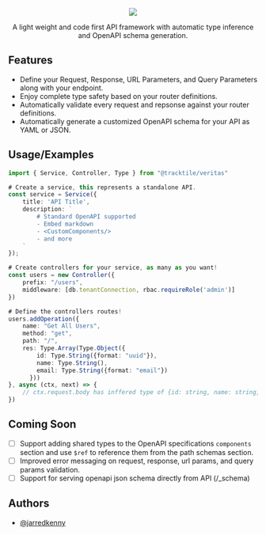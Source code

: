 <p align="center">
  <img src="https://i.imgur.com/ANnBTvB.png" />
</p>

<p align="center">A light weight and code first API framework with automatic type inference and OpenAPI schema generation.</r>

## Features

- Define your Request, Response, URL Parameters, and Query Parameters along with your endpoint.
- Enjoy complete type safety based on your router definitions.
- Automatically validate every request and repsonse against your router definitions.
- Automatically generate a customized OpenAPI schema for your API as YAML or JSON.

## Usage/Examples

```typescript
import { Service, Controller, Type } from "@tracktile/veritas"

# Create a service, this represents a standalone API.
const service = Service({
	title: 'API Title',
    description: `
    	# Standard OpenAPI supported
        - Embed markdown
        - <CustomComponents/>
        - and more
    `
});

# Create controllers for your service, as many as you want!
const users = new Controller({
	prefix: "/users",
    middleware: [db.tenantConnection, rbac.requireRole('admin')]
})

# Define the controllers routes!
users.addOperation({
	name: "Get All Users",
    method: "get",
    path: "/",
    res: Type.Array(Type.Object({
    	id: Type.String({format: "uuid"}),
      	name: Type.String(),
        email: Type.String({format: "email"})
      }))
}, async (ctx, next) => {
	// ctx.request.body has inffered type of {id: string, name: string, email: string} and has been validated.
})
```

## Coming Soon

- [ ] Support adding shared types to the OpenAPI specifications `components` section and use `$ref` to reference them from the path schemas section.
- [ ] Improved error messaging on request, response, url params, and query params validation.
- [ ] Support for serving openapi json schema directly from API (/\_schema)

## Authors

- [@jarredkenny](https://www.github.com/jarredkenny)
